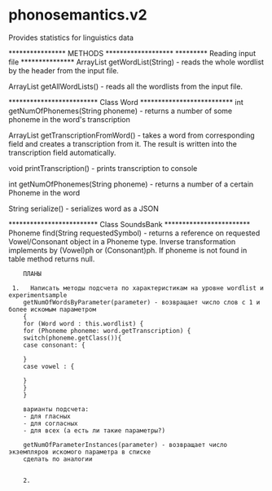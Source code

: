 # phonosemantics.v2
Provides statistics for linguistics data

**************** METHODS *******************
********* Reading input file ***************
ArrayList<Word> getWordList(String) - reads the whole wordlist by the header from the input file.

ArrayList<Word> getAllWordLists() - reads all the wordlists from the input file.








************************* Class Word **************************
int getNumOfPhonemes(String phoneme) - returns a number of some phoneme in the word's transcription

ArrayList<Phoneme> getTranscriptionFromWord() - takes a word from corresponding field and creates a transcription from it.
        The result is written into the transcription field automatically.

void printTranscription() - prints transcription to console

int getNumOfPhonemes(String phoneme) - returns a number of a certain Phoneme in the word

String serialize() - serializes word as a JSON




************************* Class SoundsBank ************************
Phoneme find(String requestedSymbol) - returns a reference on requested Vowel/Consonant object in a Phoneme type.
        Inverse transformation implements by (Vowel)ph or (Consonant)ph.
        If phoneme is not found in table method returns null.






        ПЛАНЫ

     1.   Написать методы подсчета по характеристикам на уровне wordlist и experimentsample
        getNumOfWordsByParameter(parameter) - возвращает число слов с 1 и более искомым параметром
        {
        for (Word word : this.wordlist) {
        for (Phoneme phoneme: word.getTranscription) {
        switch(phoneme.getClass()){
        case consonant: {

        }
        case vowel : {

        }
        }
        }

        варианты подсчета:
        - для гласных
        - для согласных
        - для всех (а есть ли такие параметры?)

        getNumOfParameterInstances(parameter) - возвращает число экземпляров искомого параметра в списке
        сделать по аналогии


        2.